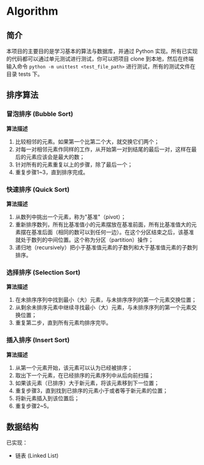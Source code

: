 # Algorithm

## 简介 

本项目的主要目的是学习基本的算法与数据库，并通过 Python 实现。所有已实现的代码都可以通过单元测试进行测试，你可以把项目 clone 到本地，然后在终端输入命令 `python -m unittest <test_file_path>` 进行测试，所有的测试文件在目录 tests 下。



## 排序算法

### 冒泡排序 (Bubble Sort)

**算法描述**

1. 比较相邻的元素。如果第一个比第二个大，就交换它们两个；
2. 对每一对相邻元素作同样的工作，从开始第一对到结尾的最后一对，这样在最后的元素应该会是最大的数；
3. 针对所有的元素重复以上的步骤，除了最后一个；
4. 重复步骤1~3，直到排序完成。



### 快速排序 (Quick Sort)

**算法描述**

1. 从数列中挑出一个元素，称为"基准"（pivot）；
2. 重新排序数列，所有比基准值小的元素摆放在基准前面，所有比基准值大的元素摆在基准后面（相同的数可以到任何一边）。在这个分区结束之后，该基准就处于数列的中间位置。这个称为分区（partition）操作；
3. 递归地（recursively）把小于基准值元素的子数列和大于基准值元素的子数列排序。



### 选择排序 (Selection Sort)

**算法描述**

1. 在未排序序列中找到最小（大）元素，与未排序序列的第一个元素交换位置；
2. 从剩余未排序元素中继续寻找最小（大）元素，与未排序序列的第一个元素交换位置；
3. 重复第二步，直到所有元素均排序完毕。



### 插入排序 (Insert Sort)

**算法描述**

1. 从第一个元素开始，该元素可以认为已经被排序；
2. 取出下一个元素，在已经排序的元素序列中从后向前扫描；
3. 如果该元素（已排序）大于新元素，将该元素移到下一位置；
4. 重复步骤3，直到找到已排序的元素小于或者等于新元素的位置；
5. 将新元素插入到该位置后；
6. 重复步骤2~5。



## 数据结构

已实现：

- 链表 (Linked List)

